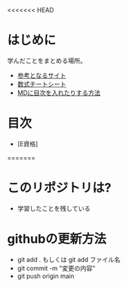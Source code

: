 <<<<<<< HEAD
# はじめに
学んだことをまとめる場所。<br>
- [参考となるサイト](https://zenn.dev/kaityo256/articles/github_lecture_note)
- [数式チートシート](https://qiita.com/PlanetMeron/items/63ac58898541cbe81ada)
- [MDに目次を入れたりする方法](https://qiita.com/eyuta/items/b1a53f3da8c5f8e7f41d)

# 目次
- [E資格]

=======
# このリポジトリは?
- 学習したことを残している

# githubの更新方法
- git add . もしくは git add ファイル名
- git commit -m "変更の内容"
- git push origin main
  